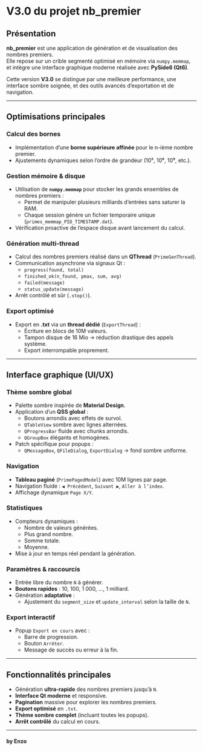 # V3.0 du projet nb_premier

## Présentation
**nb_premier** est une application de génération et de visualisation des nombres premiers.  
Elle repose sur un crible segmenté optimisé en mémoire via `numpy.memmap`, et intègre une interface graphique moderne réalisée avec **PySide6 (Qt6)**.  

Cette version **V3.0** se distingue par une meilleure performance, une interface sombre soignée, et des outils avancés d’exportation et de navigation.

---

## Optimisations principales

### Calcul des bornes
- Implémentation d’une **borne supérieure affinée** pour le n-ième nombre premier.
- Ajustements dynamiques selon l’ordre de grandeur (10⁵, 10⁶, 10⁹, etc.).

### Gestion mémoire & disque
- Utilisation de **`numpy.memmap`** pour stocker les grands ensembles de nombres premiers :
  - Permet de manipuler plusieurs milliards d’entrées sans saturer la RAM.
  - Chaque session génère un fichier temporaire unique (`primes_memmap_PID_TIMESTAMP.dat`).
- Vérification proactive de l’espace disque avant lancement du calcul.

### Génération multi-thread
- Calcul des nombres premiers réalisé dans un **QThread** (`PrimeGenThread`).
- Communication asynchrone via signaux Qt :
  - `progress(found, total)`
  - `finished_ok(n_found, pmax, sum, avg)`
  - `failed(message)`
  - `status_update(message)`
- Arrêt contrôlé et sûr (`.stop()`).

### Export optimisé
- Export en **.txt** via un **thread dédié** (`ExportThread`) :
  - Écriture en blocs de 10M valeurs.
  - Tampon disque de 16 Mio → réduction drastique des appels système.
  - Export interrompable proprement.

---

## Interface graphique (UI/UX)

### Thème sombre global
- Palette sombre inspirée de **Material Design**.
- Application d’un **QSS global** :
  - Boutons arrondis avec effets de survol.
  - `QTableView` sombre avec lignes alternées.
  - `QProgressBar` fluide avec chunks arrondis.
  - `QGroupBox` élégants et homogènes.
- Patch spécifique pour popups :
  - `QMessageBox`, `QFileDialog`, `ExportDialog` → fond sombre uniforme.

### Navigation
- **Tableau paginé** (`PrimePagedModel`) avec 10M lignes par page.
- Navigation fluide : `◀ Précédent`, `Suivant ▶`, `Aller à l’index`.
- Affichage dynamique `Page X/Y`.

### Statistiques
- Compteurs dynamiques :
  - Nombre de valeurs générées.
  - Plus grand nombre.
  - Somme totale.
  - Moyenne.
- Mise à jour en temps réel pendant la génération.

### Paramètres & raccourcis
- Entrée libre du nombre `N` à générer.
- **Boutons rapides** : 10, 100, 1 000, …, 1 milliard.
- Génération **adaptative** :
  - Ajustement du `segment_size` et `update_interval` selon la taille de `N`.

### Export interactif
- Popup `Export en cours` avec :
  - Barre de progression.
  - Bouton `Arrêter`.
  - Message de succès ou erreur à la fin.

---

## Fonctionnalités principales
- Génération **ultra-rapide** des nombres premiers jusqu’à `N`.
- **Interface Qt moderne** et responsive.
- **Pagination** massive pour explorer les nombres premiers.
- **Export optimisé** en `.txt`.
- **Thème sombre complet** (incluant toutes les popups).
- **Arrêt contrôlé** du calcul en cours.

---

#### by Enzo
